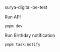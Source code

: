 surya-digital-be-test

Run API
```
pnpm dev
```

Run Birthday notification
```
pnpm task:notify
``` 

